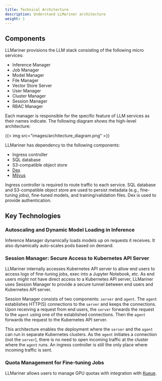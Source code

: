 ```yaml
---
title: Technical Architecture
description: Understand LLMariner architecture
weight: 1
---
```


## Components

LLMariner provisions the LLM stack consisting of the following micro services:

-   Inference Manager
-   Job Manager
-   Model Manager
-   File Manager
-   Vector Store Server
-   User Manager
-   Cluster Manager
-   Session Manager
-   RBAC Manager

Each manager is responsible for the specific feature of LLM services as their names indicate. The following diagram shows the high-level architecture:

{{< img src="images/architecture_diagram.png" >}}

LLMariner has dependency to the following components:

-   Ingress controller
-   SQL database
-   S3-compatible object store
-   [Dex](https://github.com/dexidp/dex)
-   [Milvus](https://milvus.io/)

Ingress controller is required to route traffic to each service. SQL database and S3-compatible object store are used to persist metadata (e.g., fine-tuning jobs), fine-tuned models, and training/validation files. Dex is used to provide authentication.

## Key Technologies

### Autoscaling and Dynamic Model Loading in Inference

Inference Manager dynamically loads models up on requests it receives. It also dynamically auto-scales pods based on demand.

### Session Manager: Secure Access to Kubernetes API Server

LLMariner internally accesses Kubernetes API server to allow end users to access logs of fine-tuning jobs, exec into a Jupyter Notebook, etc. As end users might not have direct access to a Kubernetes API server, LLMariner uses Session Manager to provide a secure tunnel between end users and Kubernetes API server.

Session Manager consists of two components: `server` and `agent`. The `agent` establishes HTTP(S) connections to the `server` and keeps the connections. Upon receiving a request from end users, the `server` forwards the request to the `agent` using one of the established connections. Then the `agent` forwards the request to the Kubernetes API server.

This architecture enables the deployment where the `server` and the `agent` can run in separate Kubernetes clusters. As the `agent` initiates a connection (not the `server`), there is no need to open incoming traffic at the cluster where the `agent` runs. An ingress controller is still the only place where incoming traffic is sent.

### Quota Management for Fine-tuning Jobs

LLMariner allows users to manage GPU quotas with integration with [Kueue](https://github.com/kubernetes-sigs/kueue).
